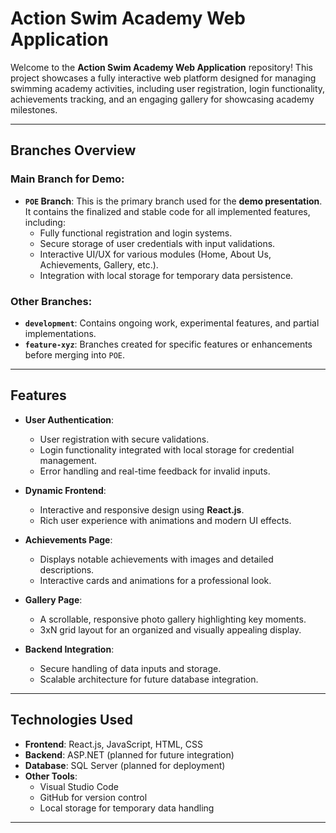 # Action Swim Academy Web Application

Welcome to the **Action Swim Academy Web Application** repository! This project showcases a fully interactive web platform designed for managing swimming academy activities, including user registration, login functionality, achievements tracking, and an engaging gallery for showcasing academy milestones. 

---

## **Branches Overview**

### Main Branch for Demo:
- **`POE` Branch**: This is the primary branch used for the **demo presentation**. It contains the finalized and stable code for all implemented features, including:
  - Fully functional registration and login systems.
  - Secure storage of user credentials with input validations.
  - Interactive UI/UX for various modules (Home, About Us, Achievements, Gallery, etc.).
  - Integration with local storage for temporary data persistence.

### Other Branches:
- **`development`**: Contains ongoing work, experimental features, and partial implementations.
- **`feature-xyz`**: Branches created for specific features or enhancements before merging into `POE`.

---

## **Features**

- **User Authentication**:
  - User registration with secure validations.
  - Login functionality integrated with local storage for credential management.
  - Error handling and real-time feedback for invalid inputs.

- **Dynamic Frontend**:
  - Interactive and responsive design using **React.js**.
  - Rich user experience with animations and modern UI effects.

- **Achievements Page**:
  - Displays notable achievements with images and detailed descriptions.
  - Interactive cards and animations for a professional look.

- **Gallery Page**:
  - A scrollable, responsive photo gallery highlighting key moments.
  - 3xN grid layout for an organized and visually appealing display.

- **Backend Integration**:
  - Secure handling of data inputs and storage.
  - Scalable architecture for future database integration.

---

## **Technologies Used**

- **Frontend**: React.js, JavaScript, HTML, CSS
- **Backend**: ASP.NET (planned for future integration)
- **Database**: SQL Server (planned for deployment)
- **Other Tools**:
  - Visual Studio Code
  - GitHub for version control
  - Local storage for temporary data handling

---

